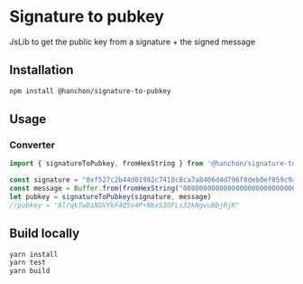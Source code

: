 # Signature to pubkey

JsLib to get the public key from a signature + the signed message

## Installation

``` sh
npm install @hanchon/signature-to-pubkey
```

## Usage

### Converter

``` ts
import { signatureToPubkey, fromHexString } from '@hanchon/signature-to-pubkey';

const signature = "0xf527c2b44d01982c7418c8ca7a8406d4d796f8deb0ef059c9aedb5c2535d7f8333e9eda7623db267886d4c6c3cec2e26ca5d81e3dcb7d506c1c676352a522ade1b"
const message = Buffer.from(fromHexString("0000000000000000000000000000000000000000000000000000000000000000"))
let pubkey = signatureToPubkey(signature, message)
//pubkey = "Al/qkTwDiNGVYkF4Q5x4P+NbxS3GFLs32kNgvuBbjRjR"
```

## Build locally

``` sh
yarn install
yarn test
yarn build
```
